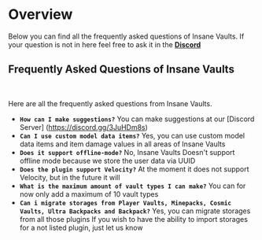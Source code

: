 # Overview
Below you can find all the frequently asked questions of Insane Vaults. If your question is not in here feel free to ask it in the **[Discord](https://discord.gg/3JuHDm8)**
<br>

## Frequently Asked Questions of Insane Vaults
<br>

Here are all the frequently asked questions from Insane Vaults.
<br>

* **`How can I make suggestions?`**
  You can make suggestions at our [Discord Server] (https://discord.gg/3JuHDm8s)
* **`Can I use custom model data items?`** 
  Yes, you can use custom model data items and item damage values in all areas of Insane Vaults
* **`Does it support offline-mode?`** 
  No, Insane Vaults Doesn't support offline mode because we store the user data via UUID
* **`Does the plugin support Velocity?`**
  At the moment it does not support Velocity, but in the future it will
* **`What is the maximum amount of vault types I can make?`**
  You can for now only add a maximum of 10 vault types
* **`Can i migrate storages from Player Vaults, Minepacks, Cosmic Vaults, Ultra Backpacks and Backpack?`**
  Yes, you can migrate storages from all those plugins
  If you wish to have the ability to import storages for a not listed plugin, just let us know
